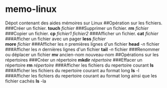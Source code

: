 # memo-linux
Dépot contenant des aides mémoires sur Linux 
##Opération sur les fichiers.
###Créer un fichier.
**touch** *fichier*
###Supprimer un fichier.
**rm** *fichier*
###Copier un fichier.
**cp** *fichier1* *fichier2*
###Afficher un fichier.
**cat** *fichier*
###Afficher un fichier avec un pager
**less** *fichier*  
**more** *fichier*
###Afficher les *n* premières lignes d'un fichier
**head** *-n* fichier
###Afficher les *n* dernières lignes d'un fichier
**tail** *-n* fichier
###Renommer ou déplacer un fichier
**mv** ancien-nom nouveau-nom
##Opérations sur les répertoires
###Créer un répertoire
**mkdir** *répertoire*
###Effacer un répertoire
**rm** *répertoire*
###Afficher les fichiers du repertoire courant
**ls** 
###Afficher les fichiers du repertoire courant au format long
**ls** -l
###Afficher les fichiers du repertoire courant au format long ainsi que les fichier cachés
**ls** -la